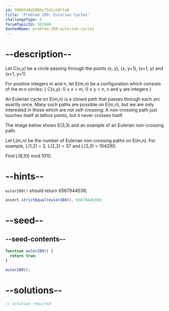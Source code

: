 ```yaml
---
id: 5900f48d1000cf542c50ffa0
title: 'Problem 289: Eulerian Cycles'
challengeType: 5
forumTopicId: 301940
dashedName: problem-289-eulerian-cycles
---
```


# --description--

Let C(x,y) be a circle passing through the points (x, y), (x, y+1), (x+1, y) and (x+1, y+1).

For positive integers m and n, let E(m,n) be a configuration which consists of the m·n circles: { C(x,y): 0 ≤ x &lt; m, 0 ≤ y &lt; n, x and y are integers }

An Eulerian cycle on E(m,n) is a closed path that passes through each arc exactly once. Many such paths are possible on E(m,n), but we are only interested in those which are not self-crossing: A non-crossing path just touches itself at lattice points, but it never crosses itself.

The image below shows E(3,3) and an example of an Eulerian non-crossing path.

Let L(m,n) be the number of Eulerian non-crossing paths on E(m,n). For example, L(1,2) = 2, L(2,2) = 37 and L(3,3) = 104290.

Find L(6,10) mod 1010.

# --hints--

`euler289()` should return 6567944538.

```js
assert.strictEqual(euler289(), 6567944538);
```

# --seed--

## --seed-contents--

```js
function euler289() {
  return true;
}

euler289();
```

# --solutions--

```js
// solution required
```
